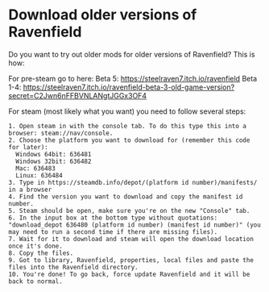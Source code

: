 # Download older versions of Ravenfield
Do you want to try out older mods for older versions of Ravenfield? This is how:

For pre-steam go to here:
Beta 5: https://steelraven7.itch.io/ravenfield
Beta 1-4: https://steelraven7.itch.io/ravenfield-beta-3-old-game-version?secret=C2Jwn6nFFBVNLANgtJGGx3OF4

For steam (most likely what you want) you need to follow several steps:

    1. Open steam in with the console tab. To do this type this into a browser: steam://nav/console.
    2. Choose the platform you want to download for (remember this code for later):
      Windows 64bit: 636481
      Windows 32bit: 636482
      Mac: 636483
      Linux: 636484
    3. Type in https://steamdb.info/depot/(platform id number)/manifests/ in a browser
    4. Find the version you want to download and copy the manifest id number.
    5. Steam should be open, make sure you're on the new "Console" tab.
    6. In the input box at the bottom type without quotations: "download_depot 636480 (platform id number) (manifest id number)" (you may need to run a second time if there are missing files).
    7. Wait for it to download and steam will open the download location once it's done. 
    8. Copy the files.
    9. Got to library, Ravenfield, properties, local files and paste the files into the Ravenfield directory.
    10. You're done! To go back, force update Ravenfield and it will be back to normal.
